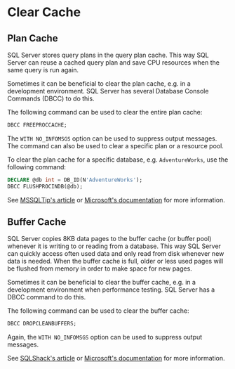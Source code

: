 # Clear Cache

## Plan Cache

SQL Server stores query plans in the query plan cache. This way SQL Server can reuse a cached query plan and save CPU resources when the same query is run again.

Sometimes it can be beneficial to clear the plan cache, e.g. in a development environment. SQL Server has several Database Console Commands (DBCC) to do this.

The following command can be used to clear the entire plan cache:

```sql
DBCC FREEPROCCACHE;
```

The `WITH NO_INFOMSGS` option can be used to suppress output messages. The command can also be used to clear a specific plan or a resource pool.

To clear the plan cache for a specific database, e.g. `AdventureWorks`, use the following command:

```sql
DECLARE @db int = DB_ID(N'AdventureWorks');
DBCC FLUSHPROCINDB(@db);
```

See [MSSQLTip's article](https://www.mssqltips.com/sqlservertip/4714/different-ways-to-flush-or-clear-sql-server-cache/) or [Microsoft's documentation](https://docs.microsoft.com/en-us/sql/t-sql/database-console-commands/dbcc-freeproccache-transact-sql?view=sql-server-ver16) for more information.

## Buffer Cache

SQL Server copies 8KB data pages to the buffer cache (or buffer pool) whenever it is writing to or reading from a database. This way SQL Server can quickly access often used data and only read from disk whenever new data is needed. When the buffer cache is full, older or less used pages will be flushed from memory in order to make space for new pages.

Sometimes it can be beneficial to clear the buffer cache, e.g. in a development environment when performance testing. SQL Server has a DBCC command to do this.

The following command can be used to clear the buffer cache:

```sql
DBCC DROPCLEANBUFFERS;
```

Again, the `WITH NO_INFOMSGS` option can be used to suppress output messages.

See [SQLShack's article](https://www.sqlshack.com/insight-into-the-sql-server-buffer-cache/) or [Microsoft's documentation](https://learn.microsoft.com/en-us/sql/t-sql/database-console-commands/dbcc-dropcleanbuffers-transact-sql?view=sql-server-ver16) for more information.
